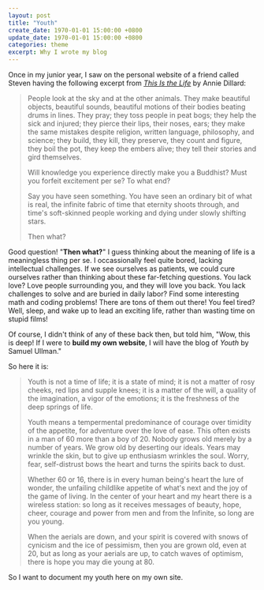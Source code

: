 ```yaml
---
layout: post
title: "Youth"
create_date: 1970-01-01 15:00:00 +0800
update_date: 1970-01-01 15:00:00 +0800
categories: theme
excerpt: Why I wrote my blog
---
```


Once in my junior year, I saw on the personal website of a friend called Steven having the following excerpt from [<i>This Is the Life</i>](http://www.billemory.com/dillard/dillard.html) by Annie Dillard:

> People look at the sky and at the other animals. They make beautiful objects, beautiful sounds, beautiful motions of their bodies beating drums in lines. They pray; they toss people in peat bogs; they help the sick and injured; they pierce their lips, their noses, ears; they make the same mistakes despite religion, written language, philosophy, and science; they build, they kill, they preserve, they count and figure, they boil the pot, they keep the embers alive; they tell their stories and gird themselves.
>
> Will knowledge you experience directly make you a Buddhist? Must you forfeit excitement per se? To what end?
>
> Say you have seen something. You have seen an ordinary bit of what is real, the infinite fabric of time that eternity shoots through, and time's soft-skinned people working and dying under slowly shifting stars.
>
> Then what?

Good question! "**Then what?**" I guess thinking about the meaning of life is a meaningless thing per se. I occassionally feel quite bored, lacking intellectual challenges. If we see ourselves as patients, we could cure ourselves rather than thinking about these far-fetching questions. You lack love? Love people surrounding you, and they will love you back. You lack challenges to solve and are buried in daily labor? Find some interesting math and coding problems! There are tons of them out there! You feel tired? Well, sleep, and wake up to lead an exciting life, rather than wasting time on stupid films!

Of course, I didn't think of any of these back then, but told him, "Wow, this is deep! If I were to **build my own website**, I will have the blog of *Youth* by Samuel Ullman."

So here it is:
> Youth is not a time of life; it is a state of mind; it is not a matter of rosy cheeks, red lips and supple knees; it is a matter of the will, a quality of the imagination, a vigor of the emotions; it is the freshness of the deep springs of life.
>
> Youth means a tempermental predominance of courage over timidity of the appetite, for adventure over the love of ease. This often exists in a man of 60 more than a boy of 20. Nobody grows old merely by a number of years. We grow old by deserting our ideals.
> Years may wrinkle the skin, but to give up enthusiasm wrinkles the soul. Worry, fear, self-distrust bows the heart and turns the spirits back to dust.
>
> Whether 60 or 16, there is in every human being's heart the lure of wonder, the unfailing childlike appetite of what's next and the joy of the game of living. In the center of your heart and my heart there is a wireless station: so long as it receives messages of beauty, hope, cheer, courage and power from men and from the Infinite, so long are you young.
>
> When the aerials are down, and your spirit is covered with snows of cynicism and the ice of pessimism, then you are grown old, even at 20, but as long as your aerials are up, to catch waves of optimism, there is hope you may die young at 80.

So I want to document my youth here on my own site.
